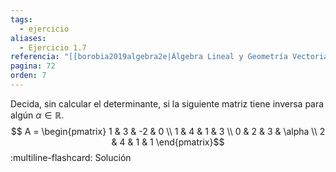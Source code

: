 ```yaml
---
tags:
  - ejercicio
aliases:
  - Ejercicio 1.7
referencia: "[[borobia2019algebra2e|Álgebra Lineal y Geometría Vectorial (2a ed)]]"
pagina: 72
orden: 7
---
```

Decida, sin calcular el determinante, si la siguiente matriz tiene inversa para algún $\alpha \in \mathbb{R}$.
$$
A = \begin{pmatrix}
    1 & 3 & -2 & 0 \\
    1 & 4 & 1 & 3 \\
    0 & 2 & 3 & \alpha \\
    2 & 4 & 1 & 1
\end{pmatrix}$$
:multiline-flashcard:
Solución
